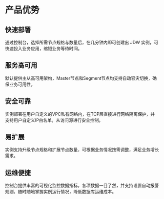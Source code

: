 # 产品优势

## 快速部署

通过控制台，选择所需节点规格与数量后，在几分钟内即可创建出 JDW 实例，可快速投入业务应用，缩短业务等待时间。

## 服务高可用

默认提供主从高可用架构，Master节点和Segment节点均支持自动容灾切换，确保业务可用性。

## 安全可靠

实例部署在用户自定义的VPC私有网络内，在TCP层直接进行网络隔离保护，并支持用户自定义IP白名单，从访问源进行安全控制。

## 易扩展

实例支持升级节点规格和扩展节点数量，可根据业务情况按需调整，满足业务增长需求。

## 运维便捷

控制台提供丰富的可视化监控数据指标，各项数据一目了然，并支持设置自动报警规则，随时随地掌握实例运行情况，降低数据库运维成本。
